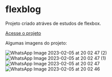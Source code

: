 # flexblog

Projeto criado atráves de estudos de flexbox.

<a href="https://rebecaklopes.github.io/flexblog/">Acesse o projeto</a>

Algumas imagens do projeto: 

![WhatsApp Image 2023-02-05 at 20 02 47 (2)](https://user-images.githubusercontent.com/104172440/216851311-9393aad7-7ae9-4172-8fee-822930354b69.jpeg)
![WhatsApp Image 2023-02-05 at 20 02 47 (1)](https://user-images.githubusercontent.com/104172440/216851313-9767c59f-e952-429c-851d-3a7e6171888c.jpeg)
![WhatsApp Image 2023-02-05 at 20 02 47](https://user-images.githubusercontent.com/104172440/216851315-d148ec5c-e577-497b-9053-53e32071706d.jpeg)
![WhatsApp Image 2023-02-05 at 20 02 46](https://user-images.githubusercontent.com/104172440/216851317-32d055a2-a339-410b-8a77-1c550c2cc851.jpeg)
